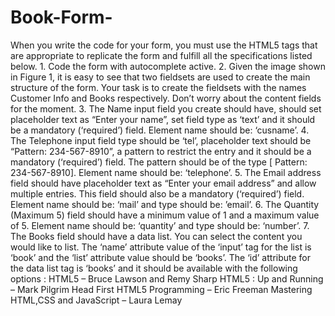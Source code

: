 # Book-Form-
When you write the code for your form, you must use the HTML5 tags that are appropriate to replicate the form and fulfill all the specifications listed below.  1. Code the form with autocomplete active. 2. Given the image shown in Figure 1, it is easy to see that two fieldsets are used to create the main structure of the form. Your task is to create the fieldsets with the names Customer Info and Books respectively.  Don’t worry about the content fields for the moment. 3. The Name input field you create should have, should set placeholder text as “Enter your name”, set field type as ‘text’ and it should be a mandatory (‘required’) field. Element name should be: ‘cusname’. 4. The Telephone input field type should be ‘tel’,  placeholder text should be “Pattern: 234-567-8910”, a pattern to restrict the entry and it should be a mandatory (‘required’) field. The pattern should be of the type [ Pattern:  234-567-8910].  Element name should be: ‘telephone’. 5. The Email address field should have placeholder text as “Enter your email address” and allow multiple entries. This field should also be a mandatory (‘required’) field. Element name should be: ‘mail’ and type should be: ’email’. 6. The Quantity (Maximum 5) field should have a minimum value of 1 and a maximum value of 5.  Element name should be: ‘quantity’ and type should be: ‘number’. 7. The Books field should have a data list. You can select the content you would like to list. The ‘name’ attribute value of the ‘input’ tag for the list is ‘book’ and the ‘list’ attribute value should be ‘books’.  The ‘id’ attribute for the data list tag is ‘books’ and it should be available with the following options :  HTML5 – Bruce Lawson and Remy Sharp HTML5 : Up and Running – Mark Pilgrim Head First HTML5 Programming – Eric Freeman Mastering HTML,CSS and JavaScript – Laura Lemay

